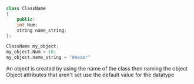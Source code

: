 ``` c++
class ClassName
{
	public:
	int Num;
	string name_string;
};

ClassName my_object;
my_object.Num = 16;
my_object.name_string = "Weezer"
```
An object is created by using the name of the class then naming the object
Object attributes that aren't set use the default value for the datatype